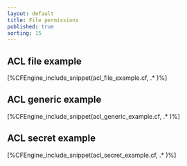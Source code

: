 ```yaml
---
layout: default
title: File permissions
published: true
sorting: 15
---
```


## ACL file example

[%CFEngine_include_snippet(acl_file_example.cf, .* )%]

## ACL generic example

[%CFEngine_include_snippet(acl_generic_example.cf, .* )%]

## ACL secret example

[%CFEngine_include_snippet(acl_secret_example.cf, .* )%]
